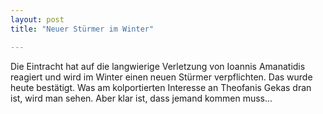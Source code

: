 ```yaml
---
layout: post
title: "Neuer Stürmer im Winter"

---
```


Die Eintracht hat auf die langwierige Verletzung von Ioannis Amanatidis reagiert und wird im Winter einen neuen Stürmer verpflichten. Das wurde heute bestätigt. Was am kolportierten Interesse an Theofanis Gekas dran ist, wird man sehen. Aber klar ist, dass jemand kommen muss...


